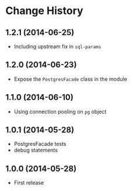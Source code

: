 # Change History

## 1.2.1 (2014-06-25)

* Including upstream fix in `sql-params`

## 1.2.0 (2014-06-23)

* Expose the `PostgresFacade` class in the module

## 1.1.0 (2014-06-10)

* Using connection pooling on `pg` object

## 1.0.1 (2014-05-28)

* PostgresFacade tests
* debug statements

## 1.0.0 (2014-05-28)

* First release
